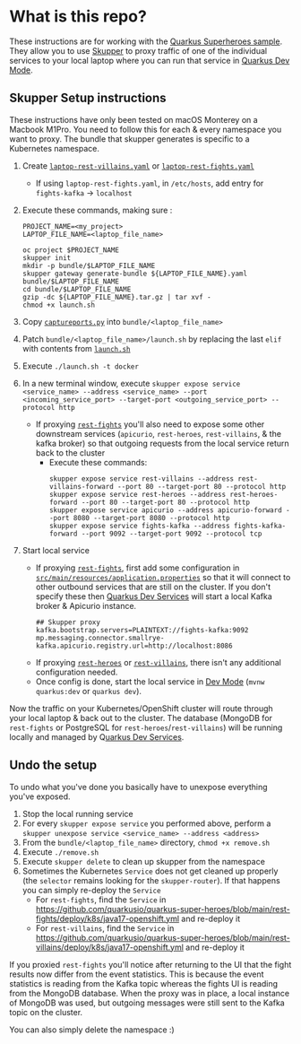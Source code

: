 # What is this repo?

These instructions are for working with the [Quarkus Superheroes sample](https://github.com/quarkusio/quarkus-super-heroes). They allow you to use [Skupper](https://skupper.io) to proxy traffic of one of the individual services to your local laptop where you can run that service in [Quarkus Dev Mode](https://quarkus.io/guides/dev-mode-differences).

## Skupper Setup instructions

These instructions have only been tested on macOS Monterey on a Macbook M1Pro. You need to follow this for each & every namespace you want to proxy. The bundle that skupper generates is specific to a Kubernetes namespace.

1. Create [`laptop-rest-villains.yaml`](laptop-rest-villains.yaml) or [`laptop-rest-fights.yaml`](laptop-rest-fights.yaml)
    - If using `laptop-rest-fights.yaml`, in `/etc/hosts`, add entry for `fights-kafka` -> `localhost`
2. Execute these commands, making sure :
   ```shell
   PROJECT_NAME=<my_project>
   LAPTOP_FILE_NAME=<laptop_file_name>

   oc project $PROJECT_NAME
   skupper init
   mkdir -p bundle/$LAPTOP_FILE_NAME
   skupper gateway generate-bundle ${LAPTOP_FILE_NAME}.yaml bundle/$LAPTOP_FILE_NAME
   cd bundle/$LAPTOP_FILE_NAME
   gzip -dc ${LAPTOP_FILE_NAME}.tar.gz | tar xvf -
   chmod +x launch.sh
   ```

3. Copy [`captureports.py`](captureports.py) into `bundle/<laptop_file_name>`
4. Patch `bundle/<laptop_file_name>/launch.sh` by replacing the last `elif` with contents from [`launch.sh`](launch.sh)
5. Execute `./launch.sh -t docker`
6. In a new terminal window, execute `skupper expose service <service_name> --address <service_name> --port <incoming_service_port> --target-port <outgoing_service_port> --protocol http`
    - If proxying [`rest-fights`](https://github.com/quarkusio/quarkus-super-heroes/tree/main/rest-fights) you'll also need to expose some other downstream services (`apicurio`, `rest-heroes`, `rest-villains`, & the kafka broker) so that outgoing requests from the local service return back to the cluster
        - Execute these commands:
           ```shell
           skupper expose service rest-villains --address rest-villains-forward --port 80 --target-port 80 --protocol http
           skupper expose service rest-heroes --address rest-heroes-forward --port 80 --target-port 80 --protocol http
           skupper expose service apicurio --address apicurio-forward --port 8080 --target-port 8080 --protocol http
           skupper expose service fights-kafka --address fights-kafka-forward --port 9092 --target-port 9092 --protocol tcp
           ```
7. Start local service
    - If proxying [`rest-fights`](https://github.com/quarkusio/quarkus-super-heroes/tree/main/rest-fights), first add some configuration in [`src/main/resources/application.properties`](https://github.com/quarkusio/quarkus-super-heroes/blob/main/rest-fights/src/main/resources/application.properties) so that it will connect to other outbound services that are still on the cluster. If you don't specify these then [Quarkus Dev Services](https://quarkus.io/guides/dev-services) will start a local Kafka broker & Apicurio instance.
       ```properties
       ## Skupper proxy
       kafka.bootstrap.servers=PLAINTEXT://fights-kafka:9092
       mp.messaging.connector.smallrye-kafka.apicurio.registry.url=http://localhost:8086
       ```
    - If proxying [`rest-heroes`](https://github.com/quarkusio/quarkus-super-heroes/tree/main/rest-heroes) or [`rest-villains`](https://github.com/quarkusio/quarkus-super-heroes/tree/main/rest-villains), there isn't any additional configuration needed.
    - Once config is done, start the local service in [Dev Mode](https://quarkus.io/guides/dev-mode-differences) (`mvnw quarkus:dev` or `quarkus dev`).

Now the traffic on your Kubernetes/OpenShift cluster will route through your local laptop & back out to the cluster. The database (MongoDB for `rest-fights` or PostgreSQL for `rest-heroes`/`rest-villains`) will be running locally and managed by Q[uarkus Dev Services](https://quarkus.io/guides/dev-services).

## Undo the setup
To undo what you've done you basically have to unexpose everything you've exposed.

1. Stop the local running service
2. For every `skupper expose service` you performed above, perform a `skupper unexpose service <service_name> --address <address>`
3. From the `bundle/<laptop_file_name>` directory, `chmod +x remove.sh`
4. Execute `./remove.sh`
5. Execute `skupper delete` to clean up skupper from the namespace
6. Sometimes the Kubernetes `Service` does not get cleaned up properly (the `selector` remains looking for the `skupper-router`). If that happens you can simply re-deploy the `Service`
    - For `rest-fights`, find the `Service` in https://github.com/quarkusio/quarkus-super-heroes/blob/main/rest-fights/deploy/k8s/java17-openshift.yml and re-deploy it
    - For `rest-villains`, find the `Service` in https://github.com/quarkusio/quarkus-super-heroes/blob/main/rest-villains/deploy/k8s/java17-openshift.yml and re-deploy it

If you proxied `rest-fights` you'll notice after returning to the UI that the fight results now differ from the event statistics. This is because the event statistics is reading from the Kafka topic whereas the fights UI is reading from the MongoDB database. When the proxy was in place, a local instance of MongoDB was used, but outgoing messages were still sent to the Kafka topic on the cluster.

You can also simply delete the namespace :)